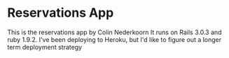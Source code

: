 # Reservations App

This is the reservations app by Colin Nederkoorn
It runs on Rails 3.0.3 and ruby 1.9.2. I've been deploying to Heroku,
but I'd like to figure out a longer term deployment strategy
